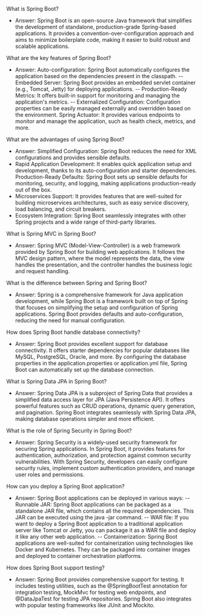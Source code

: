 What is Spring Boot?
- Answer: Spring Boot is an open-source Java framework that simplifies the development of standalone, production-grade Spring-based applications. It provides a convention-over-configuration approach and aims to minimize boilerplate code, making it easier to build robust and scalable applications.

What are the key features of Spring Boot?
- Answer: Auto-configuration: Spring Boot automatically configures the application based on the dependencies present in the classpath.
-- Embedded Server: Spring Boot provides an embedded servlet container (e.g., Tomcat, Jetty) for deploying applications.
-- Production-Ready Metrics: It offers built-in support for monitoring and managing the application's metrics.
-- Externalized Configuration: Configuration properties can be easily managed externally and overridden based on the environment.
Spring Actuator: It provides various endpoints to monitor and manage the application, such as health check, metrics, and more.

What are the advantages of using Spring Boot?
- Answer: Simplified Configuration: Spring Boot reduces the need for XML configurations and provides sensible defaults.
- Rapid Application Development: It enables quick application setup and development, thanks to its auto-configuration and starter dependencies.
Production-Ready Defaults: Spring Boot sets up sensible defaults for monitoring, security, and logging, making applications production-ready out of the box.
- Microservices Support: It provides features that are well-suited for building microservices architectures, such as easy service discovery, load balancing, and circuit breakers.
- Ecosystem Integration: Spring Boot seamlessly integrates with other Spring projects and a wide range of third-party libraries.

What is Spring MVC in Spring Boot?
- Answer: Spring MVC (Model-View-Controller) is a web framework provided by Spring Boot for building web applications. It follows the MVC design pattern, where the model represents the data, the view handles the presentation, and the controller handles the business logic and request handling.

What is the difference between Spring and Spring Boot?
- Answer: Spring is a comprehensive framework for Java application development, while Spring Boot is a framework built on top of Spring that focuses on simplifying the setup and configuration of Spring applications. Spring Boot provides defaults and auto-configuration, reducing the need for manual configuration.

How does Spring Boot handle database connectivity?
- Answer: Spring Boot provides excellent support for database connectivity. It offers starter dependencies for popular databases like MySQL, PostgreSQL, Oracle, and more. By configuring the database properties in the application.properties or application.yml file, Spring Boot can automatically set up the database connection.

What is Spring Data JPA in Spring Boot?
- Answer: Spring Data JPA is a subproject of Spring Data that provides a simplified data access layer for JPA (Java Persistence API). It offers powerful features such as CRUD operations, dynamic query generation, and pagination. Spring Boot integrates seamlessly with Spring Data JPA, making database operations simpler and more efficient.

What is the role of Spring Security in Spring Boot?
- Answer: Spring Security is a widely-used security framework for securing Spring applications. In Spring Boot, it provides features for authentication, authorization, and protection against common security vulnerabilities. With Spring Security, developers can easily configure security rules, implement custom authentication providers, and manage user roles and permissions.

How can you deploy a Spring Boot application?
- Answer: Spring Boot applications can be deployed in various ways:
-- Runnable JAR: Spring Boot applications can be packaged as a standalone JAR file, which contains all the required dependencies. This JAR can be executed using the java -jar command.
-- WAR file: If you want to deploy a Spring Boot application to a traditional application server like Tomcat or Jetty, you can package it as a WAR file and deploy it like any other web application.
-- Containerization: Spring Boot applications are well-suited for containerization using technologies like Docker and Kubernetes. They can be packaged into container images and deployed to container orchestration platforms.

How does Spring Boot support testing?
- Answer: Spring Boot provides comprehensive support for testing. It includes testing utilities, such as the @SpringBootTest annotation for integration testing, MockMvc for testing web endpoints, and @DataJpaTest for testing JPA repositories. Spring Boot also integrates with popular testing frameworks like JUnit and Mockito.
